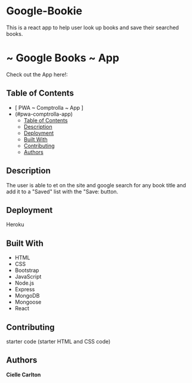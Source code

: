 # Google-Bookie 

This is a react app to help user look up books and save their searched books. 
# ~ Google Books ~ App 
Check out the App here!:
## Table of Contents

- [ PWA ~ Comptrolla ~ App ]
- (#pwa-comptrolla-app)
  - [Table of Contents](#table-of-contents)
  - [Description](#description)
  - [Deployment](#deployment)
  - [Built With](#built-with)
  - [Contributing](#contributing)
  - [Authors](#authors)
 

## Description
The user is able to et on the site and google search for any book title and add it to a "Saved" list with the "Save: button. 


## Deployment

Heroku

## Built With

* HTML
* CSS
* Bootstrap
* JavaScript
* Node.js
* Express
* MongoDB
* Mongoose
* React

## Contributing

 starter code (starter HTML and CSS code)

## Authors

**Cielle Carlton**

